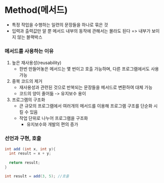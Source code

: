 # Method(메서드)

- 특정 작업을 수행하는 일련의 문장들을 하나로 묶은 것
- 입력과 출력값만 알 뿐 메서드 내부의 동작에 관해서는 몰라도 된다 => 내부가 보이지 않는 블랙박스

### 메서드를 사용하는 이유

1. 높은 재사용성(reusability)
   - 한번 만들어놓은 메서드는 몇 번이고 호출 가능하며, 다른 프로그램에서도 사용 가능
2. 중복 코드의 제거
   - 재사용성과 관련된 것으로 반복되는 문장들을 메서드로 변환하여 대체 가능
   - 코드의 양이 줄어듦 -> 유지보수 용이
3. 프로그램의 구조화
   - 큰 규모의 프로그램에서 여러개의 메서드를 이용해 프로그램 구조를 단순화 시킬 수 있음
   - 작업 단위로 나누어 프로그램을 구조화
     - 유지보수와 개발의 편의 증가

### 선언과 구현, 호출

```java
int add (int x, int y){
  int result = x + y;
  
  return result;
}

int result = add(3, 5); //호출
```

